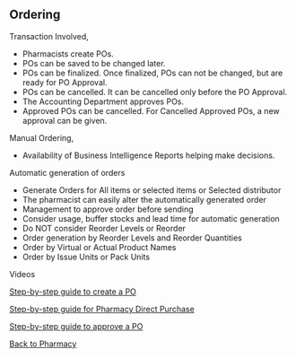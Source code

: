 ## Ordering

Transaction Involved,
* Pharmacists create POs.
* POs can be saved to be changed later.
* POs can be finalized. Once finalized, POs can not be changed, but are ready for PO Approval.
* POs can be cancelled. It can be cancelled only before the PO Approval.
* The Accounting Department approves POs.
* Approved POs can be cancelled. For Cancelled Approved POs, a new approval can be given.

Manual Ordering,
* Availability of Business Intelligence Reports helping make decisions.

Automatic generation of orders
* Generate Orders for All items or selected items or Selected distributor
* The pharmacist can easily alter the automatically generated order
* Management to approve order before sending
* Consider usage, buffer stocks and lead time for automatic generation
* Do NOT consider Reorder Levels or Reorder
* Order generation by Reorder Levels and Reorder Quantities
* Order by Virtual or Actual Product Names
* Order by Issue Units or Pack Units

Videos

[Step-by-step guide to create a PO](https://youtu.be/WKff8IeH-W8?si=h6xLNGR4D3_AUa_l)

[Step-by-step guide for Pharmacy Direct Purchase](https://youtu.be/4Xclh71ODbw?si=37KeLvwyZiP70snH)

[Step-by-step guide to approve a PO](https://youtu.be/6aOZvFJVKC8?si=XTiwQUApLQ9H4ZpW)

[Back to Pharmacy](https://github.com/hmislk/hmis/wiki/Pharmacy)